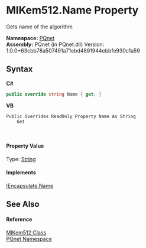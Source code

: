 # MlKem512.Name Property 
 

Gets name of the algorithm

**Namespace:**&nbsp;<a href="fc4f881f-e121-9cf0-ed49-65bf6b5a005d">PQnet</a><br />**Assembly:**&nbsp;PQnet (in PQnet.dll) Version: 1.0.0+63cbb78a507491a71ebd4891944ebbfe930c1a59

## Syntax

**C#**<br />
``` C#
public override string Name { get; }
```

**VB**<br />
``` VB
Public Overrides ReadOnly Property Name As String
	Get
```

<br />

#### Property Value
Type: <a href="https://docs.microsoft.com/dotnet/api/system.string" target="_blank" rel="noopener noreferrer">String</a>

#### Implements
<a href="bb13345c-b34c-43c0-6a17-5479349701bf">IEncapsulate.Name</a><br />

## See Also


#### Reference
<a href="7af0a3f3-703a-f225-b586-27572c7f839b">MlKem512 Class</a><br /><a href="fc4f881f-e121-9cf0-ed49-65bf6b5a005d">PQnet Namespace</a><br />